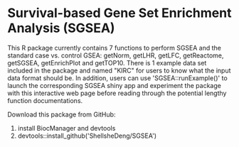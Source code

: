 # Survival-based Gene Set Enrichment Analysis (SGSEA)
This R package currently contains 7 functions to perform SGSEA and the standard case vs. control GSEA: getNorm, getLHR, getLFC, getReactome, getSGSEA, getEnrichPlot and getTOP10. There is 1 example data set included in the package and named "KIRC" for users to know what the input data format should be. In addition, users can use 'SGSEA::runExample()' to launch the corresponding SGSEA shiny app and experiment the package with this interactive web page before reading through the potential lengthy function documentations.

Download this package from GitHub: 
1. install BiocManager and devtools
2. devtools::install_github('ShellsheDeng/SGSEA')
